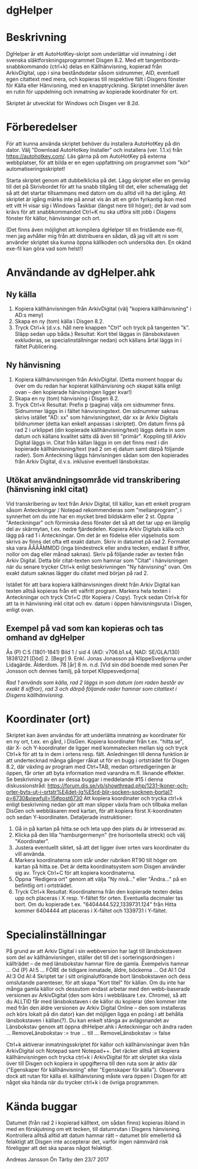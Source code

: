 # dgHelper
Beskrivning
===========
DgHelper är ett AutoHotKey-skript som underlättar vid inmatning i det svenska släktforskningsprogrammet Disgen 8.2. Med ett tangentbords-snabbkommando (ctrl+k) delas en Källhänvisning, kopierad från ArkivDigital, upp i sina beståndsdelar såsom sidnummer, AID, eventuell egen citattext med mera, och kopieras till respektive fält i Disgens fönster för Källa eller Hänvisning, med en knapptryckning. Skriptet innehåller även en rutin för uppdelning och inmatning av kopierade koordinater för ort.

Skriptet är utvecklat för Windows och Disgen ver 8.2d.

Förberedelser
=============
För att kunna använda skriptet behöver du installera AutoHotKey på din dator. Välj "Download AutoHotkey Installer" och installera (ver. 1.1.x) från  https://autohotkey.com/. Läs gärna på om AutoHotKey på externa webbplatser, för att bilda er en egen uppfattning om programmet som "kör" automatiseringsskriptet!

Starta skriptet genom att dubbelklicka på det. Lägg skriptet eller en genväg till det på Skrivbordet för att ha snabb tillgång till det, eller schemalägg det så att det startar tillsammans med datorn om du alltid vill ha det igång. Att skriptet är igång märks inte på annat vis än att en grön fyrkantig ikon med ett vitt H visar sig i Windows Taskbar (längst nere till höger); det är vad som krävs för att snabbkommandot Ctrl+K nu ska utföra sitt jobb i Disgens fönster för källor, hänvisningar och ort.

(Det finns även möjlighet att kompilera dgHelper till en fristående exe-fil, men jag avhåller mig från att distribuera en sådan, då jag vill att ni som använder skriptet ska kunna öppna källkoden och undersöka den. En okänd exe-fil kan göra vad som helst!)

Användande av dgHelper.ahk
==========================
Ny källa
-------------
1. Kopiera källhänvisningen från ArkivDigital (välj "kopiera källhänvisning" i AD:s meny)
2. Skapa en ny (tom) källa i Disgen 8.2.
3. Tryck Ctrl+k (d.v.s. håll nere knappen "Ctrl" och tryck på tangenten "k". Släpp sedan upp båda.)
Resultat: Kort titel läggas in (länsbokstaven exkluderas, se specialinställningar nedan) och källans årtal läggs in i fältet Publicering.

Ny hänvisning
-------------
1. Kopiera källhänvisningen från ArkivDigital. (Detta moment hoppar du över om du redan har kopierat källhänvisning och skapat källa enligt ovan – den kopierade hänvisningen ligger kvar!)
2. Skapa en ny (tom) hänvisning i Disgen 8.2.
3. Tryck Ctrl+k
Resultat: Prefix p (pagina) väljs om sidnummer finns. Sidnummer läggs in i fältet hänvisningstext. Om sidnummer saknas skrivs istället "AD: xx" som hänvisningstext, där xx är Arkiv Digitals bildnummer (detta kan enkelt anpassas i skriptet). Om datum finns på rad 2 i urklippet (din kopierade källhänvisning/text) läggs detta in som datum och källans kvalitet sätts då även till "primär". Koppling till Arkiv Digital läggs in. Citat från källan läggs in om det finns med i din kopierade källhänvisning/text (rad 2 om ej datum samt därpå följande rader). Som Anteckning läggs hänvisningen sådan som den kopierades från Arkiv Digital, d.v.s. inklusive eventuell länsbokstav.

Utökat användningsområde vid transkribering (hänvisning inkl citat)
-------------------------------------------------------------------
Vid transkribering av text från Arkiv Digital, till källor, kan ett enkelt program såsom Anteckningar / Notepad rekommenderas som "mellanprogram", i synnerhet om du inte har en mycket bred bildskärm eller 2 st. Öppna "Anteckningar" och förminska dess fönster det så att det tar upp en lämplig del av skärmytan, t.ex. nedre fjärdedelen.
Kopiera Arkiv Digitals källa och lägg på rad 1 i Anteckningar.
Om det är en födelse eller vigselnotis som skrivs av finns det ofta ett exakt datum. Skriv in datumet på rad 2. Formatet ska vara ÅÅÅÅMMDD (inga bindestreck eller andra tecken, endast 8 siffror, nollor om dag eller månad saknas).
Skriv på följande rader av texten från Arkiv Digital. Detta blir citat-texten som hamnar som "Citat" i hänvisningen när du senare trycker Ctrl+k enligt beskrivningen "Ny hänvisning" ovan. Om exakt datum saknas lägger du citatet med början på rad 2.

Istället för att bara kopiera källhänvisningen direkt från Arkiv Digital kan texten alltså kopieras från ett valfritt program. Markera hela texten i Anteckningar och tryck Ctrl+C (för Kopiera / Copy). Tryck sedan Ctrl+k för att ta in hänvisning inkl citat och ev. datum i öppen hänvisningsruta i Disgen, enligt ovan.

Exempel på vad som kan kopieras och tas omhand av dgHelper
----------------------------------------------------------
Ås (P) C:5 (1801-1841) Bild 1 / sid 4 (AID: v706.b1.s4, NAD: SE/GLA/130)
18381221
[Död] 2. [Begr] 9. Enkl. Jonas Jonasson på KlippeSvedjorna under Lidagärde. Ålderdom. 78 [år] 8 m. n.d.
[Vid sin död boende med sonen Per Jonsson och dennes familj, på torpet Klippesvedjorna]

*Rad 1 används som källa, rad 2 läggs in som datum (om raden består av exakt 8 siffror), rad 3 och därpå följande rader hamnar som citattext i Disgens källhänvisning.*

Koordinater (ort)
=================
Skriptet kan även användas för att underlätta inmatning av koordinater för en ny ort, t.ex. en gård, i DisGen. Kopiera koordinater från t.ex. "hitta.se", där X- och Y-koordinater de ligger med kommatecken mellan sig och tryck Ctrl+k för att ta in dem i ortens resp. fält.
Anledningen till denna funktion är att undertecknad många gånger råkat ut för en bugg i ortsträdet för Disgen 8.2, där växling av program med Ctrl+TAB, medan ortsredigeringen är öppen, får orter att byta information med varandra m.fl. liknande effekter. Se beskrivning av en av dessa buggar i meddelande #15 i denna diskussionstråd: https://forum.dis.se/vb/showthread.php/1231-Ikoner-och-orter-byts-ut-i-ortstr%E4det-(g%E5rd-blir-socken-socknen-borta)?p=6730&viewfull=15#post6730
Att kopiera koordinater och trycka ctrl+k enligt beskrivning nedan gör att man slipper växla fram och tillbaka mellan DisGen och webbläsaren med kartan, för att kopiera först X-koordinaten och sedan Y-koordinaten. Detaljerade instruktioner:
1. Gå in på kartan på hitta.se och leta upp den plats du är intresserad av. 
2. Klicka på den lilla "hamburgermenyn" (tre horisontella streck) och välj "Koordinater".
3. Justera eventuellt siktet, så att det ligger över orten vars koordinater du vill använda.
4. Markera koordinaterna som står under rubriken RT90 till höger om kartan på hitta.se. Det är detta koordinatsystem som Disgen använder sig av. Tryck Ctrl+C för att kopiera koordinaterna.
5. Öppna "Redigera ort" genom att välja "Ny nivå..." eller "Ändra..." på en befintlig ort i ortsträdet.
6. Tryck Ctrl+k
Resultat: Koordinaterna från den kopierade texten delas upp och placeras i X resp. Y-fältet för orten. Eventuella decimaler tas bort. Om du kopierade t.ex. "6404444.522,1339731.124" från Hitta kommer 6404444 att placeras i X-fältet och 1339731 i Y-fältet.

Specialinställningar
====================
På grund av att Arkiv Digital i sin webbversion har lagt till länsbokstaven som del av källhänvisningen, ställer det till det i sorteringsordningen i källträdet – de med länsbokstav hamnar före de gamla. Exempelvis hamnar ...
Od (P) AI:5
... FÖRE de tidigare inmatade, äldre, böckerna ...
Od AI:1
Od AI:3
Od AI:4
Skriptet tar i sitt originalutförande bort länsbokstaven och dess omslutande parenteser, för att skapa "Kort titel" för källan. Om du inte har många gamla källor och dessutom endast arbetar med den webb-baserade versionen av ArkivDigital (den som körs i webbläsare t.ex. Chrome), så att du ALLTID får med länsbokstaven i de källor du kopierar (den kommer inte med från den äldre versionen av Arkiv Digital Online – den som installeras och körs lokalt på din dator) kan det möjligen ligga en poäng i att behålla länsbokstaven i källan(?). Du kan enkelt stänga av avlägsnandet av Länsbokstav genom att öppna dhHelper.ahk i Anteckningar och ändra raden ...
RemoveLänsbokstav := true
... till ... 
RemoveLänsbokstav := false

Ctrl+k aktiverar inmatningsskriptet för källor och källhänvisningar även från ArkivDigital och Notepad samt Notepad++. Det räcker alltså att kopiera källhänvisningen och trycka ctrl+k i ArkivDigital för att skriptet ska växla över till Disgen och  kopiera in uppgifterna till den ruta som är aktiv där ("Egenskaper för källhänvisning" eller "Egenskaper för källa"). Observera dock att rutan för källa el. källhänvisning måste vara öppen i Disgen för att något ska hända när du trycker ctrl+k i de övriga programmen.

Kända buggar
============
Datumet (från rad 2 i kopierad källtext, om sådan finns) kopieras ibland in med en förskjutning om ett tecken, till datumrutan i Disgens hänvisning. Kontrollera alltså alltid att datum hamnar rätt – datumet blir emellertid så felaktigt att Disgen inte accepterar det, varför ingen nämnvärd risk föreligger att det ska sparas något felaktigt.


Andreas Jansson
Ön Tärby den 23/7 2017
